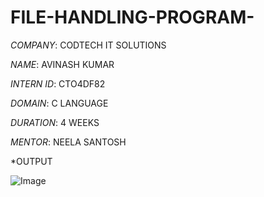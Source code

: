 # FILE-HANDLING-PROGRAM-

*COMPANY*: CODTECH IT SOLUTIONS

*NAME*: AVINASH KUMAR

*INTERN ID*: CTO4DF82

*DOMAIN*: C LANGUAGE

*DURATION*: 4 WEEKS

*MENTOR*: NEELA SANTOSH

*OUTPUT

![Image](https://github.com/user-attachments/assets/97556e32-b45c-4ef4-ab52-cce85f781231)
